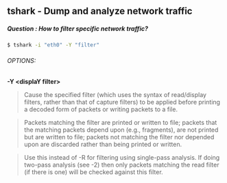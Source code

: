 ## tshark - Dump and analyze network traffic
##### Question : How to filter specific network traffic?
```bash
$ tshark -i "eth0" -Y "filter"
```

###### OPTIONS:


__-Y \<displaY filter>__

>Cause the specified filter (which uses the syntax of read/display filters, rather than that of capture filters) to be applied before printing a decoded form of packets or writing packets to a file.

>Packets matching the filter are printed or written to file; packets that the matching packets depend upon (e.g., fragments), are not printed but are written to file; packets not matching the filter nor depended upon are discarded rather than being printed or written.

>Use this instead of -R for filtering using single-pass analysis. If doing two-pass analysis (see -2) then only packets matching the read filter (if there is one) will be checked against this filter.
